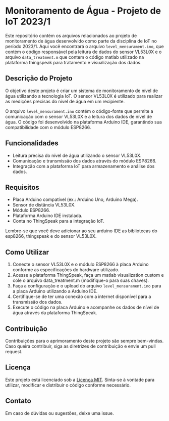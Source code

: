 # Monitoramento de Água - Projeto de IoT 2023/1

Este repositório contém os arquivos relacionados ao projeto de monitoramento de água desenvolvido como parte da disciplina de IoT no período 2023/1. Aqui você encontrará o arquivo `level_mensurament.ino`, que contém o código responsável pela leitura de dados do sensor VL53L0X e o arquivo `data_treatment.m` que contem o código matlab utilizado na plataforma thingspeak para tratamento e visualização dos dados.

## Descrição do Projeto

O objetivo deste projeto é criar um sistema de monitoramento de nível de água utilizando a tecnologia IoT. O sensor VL53L0X é utilizado para realizar as medições precisas do nível de água em um recipiente.

O arquivo `level_mensurament.ino` contém o código-fonte que permite a comunicação com o sensor VL53L0X e a leitura dos dados de nível de água. O código foi desenvolvido na plataforma Arduino IDE, garantindo sua compatibilidade com o módulo ESP8266.

## Funcionalidades

- Leitura precisa do nível de água utilizando o sensor VL53L0X.
- Comunicação e transmissão dos dados através do módulo ESP8266.
- Integração com a plataforma IoT para armazenamento e análise dos dados.

## Requisitos

- Placa Arduino compatível (ex.: Arduino Uno, Arduino Mega).
- Sensor de distância VL53L0X.
- Módulo ESP8266.
- Plataforma Arduino IDE instalada.
- Conta no ThingSpeak para a integração IoT.

Lembre-se que você deve adicionar ao seu arduino IDE as bibliotecas do esp8266, thingspeak e do sensor VL53L0X.

## Como Utilizar

1. Conecte o sensor VL53L0X e o módulo ESP8266 à placa Arduino conforme as especificações do hardware utilizado.
2. Acesse a plataforma ThingSpeak, faça um matlab visualization custom e cole o arquivo data_treatment.m (modifique-o para suas chaves).
3. Faça a configuração e o upload do arquivo `level_mensurament.ino` para a placa Arduino utilizando a Arduino IDE.
4. Certifique-se de ter uma conexão com a internet disponível para a transmissão dos dados.
5. Execute o código na placa Arduino e acompanhe os dados de nível de água através da plataforma ThingSpeak.

## Contribuição

Contribuições para o aprimoramento deste projeto são sempre bem-vindas. Caso queira contribuir, siga as diretrizes de contribuição e envie um pull request.

## Licença

Este projeto está licenciado sob a [Licença MIT](LICENSE). Sinta-se à vontade para utilizar, modificar e distribuir o código conforme necessário.

## Contato

Em caso de dúvidas ou sugestões, deixe uma issue.
